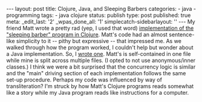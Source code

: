 --- layout: post title: Clojure, Java, and Sleeping Barbers categories: - java - programming tags: - java clojure status: publish type: post published: true meta: \_edit\_last: \'2\' \_wpas\_done\_all: \'1\' simplecatch-sidebarlayout: \'\' --- My friend Matt wrote a pretty rad (yep, I used that word) [implementation of the \"sleeping barber\" program in Clojure][1]. Matt\'s code had an almost sentence-like simplicity to it -- pithy but expressive -- that impressed me. As we walked through how the program worked, I couldn\'t help but wonder about a Java implementation. So, I [wrote one][2]. Matt\'s is self-contained in one file while mine is split across multiple files. (I opted to not use anonymous/inner classes.) I think we were a bit surprised that the concurrency logic is similar and the \"main\" driving section of each implementation follows the same set-up procedure. Perhaps my code was influenced by way of transliteration? I\'m struck by how Matt\'s Clojure programs reads somewhat like a story while my Java program reads like instructions for a computer. 

[1]: https://github.com/cordmata/seven/blob/master/clojure/src/clojure_seven/barber.clj
[2]: https://github.com/MikeChristianson/sleeping-barber/blob/master/src/name/christianson/mike/BarberShop.java "Java &quot;sleeping barber&quot; program"
